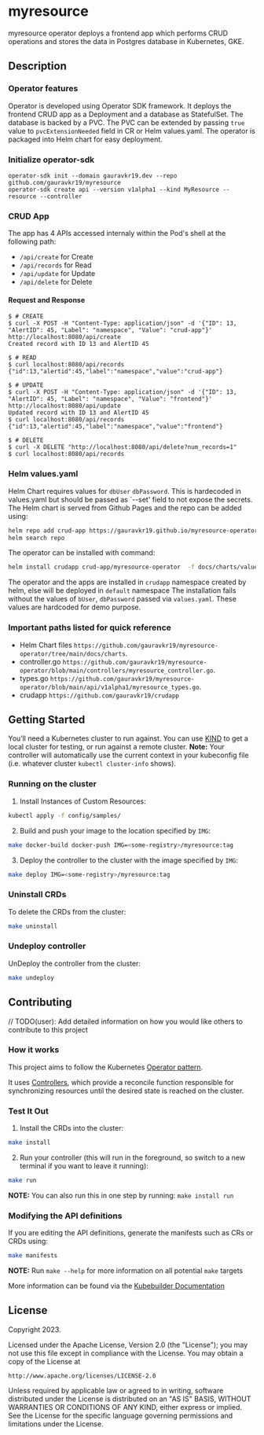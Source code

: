 # myresource
myresource operator deploys a frontend app which performs CRUD operations and stores the data in Postgres database in Kubernetes, GKE.

## Description
### Operator features
Operator is developed using Operator SDK framework. It deploys the frontend CRUD app as a Deployment and a database as StatefulSet. The database is backed by a PVC. The PVC can be extended by passing `true` value to `pvcExtensionNeeded` field in CR or Helm values.yaml. The operator is packaged into Helm chart for easy deployment. 

### Initialize operator-sdk
```
operator-sdk init --domain gauravkr19.dev --repo github.com/gauravkr19/myresource
operator-sdk create api --version v1alpha1 --kind MyResource --resource --controller
```
### CRUD App
The app has 4 APIs accessed internaly within the Pod's shell at the following path:
* `/api/create` for Create
* `/api/records` for Read
* `/api/update` for Update
* `/api/delete` for Delete

#### Request and Response
```
$ # CREATE
$ curl -X POST -H "Content-Type: application/json" -d '{"ID": 13, "AlertID": 45, "Label": "namespace", "Value": "crud-app"}' http://localhost:8080/api/create
Created record with ID 13 and AlertID 45

$ # READ
$ curl localhost:8080/api/records
{"id":13,"alertid":45,"label":"namespace","value":"crud-app"}

$ # UPDATE
$ curl -X POST -H "Content-Type: application/json" -d '{"ID": 13, "AlertID": 45, "Label": "namespace", "Value": "frontend"}' http://localhost:8080/api/update
Updated record with ID 13 and AlertID 45
$ curl localhost:8080/api/records
{"id":13,"alertid":45,"label":"namespace","value":"frontend"}

$ # DELETE
$ curl -X DELETE "http://localhost:8080/api/delete?num_records=1"
$ curl localhost:8080/api/records

```

### Helm values.yaml
Helm Chart requires values for  `dbUser` `dbPassword`. This is hardecoded in values.yaml but should be passed as `--set' field to not expose the secrets.
The Helm chart is served from Github Pages and the repo can be added using:
```sh
helm repo add crud-app https://gauravkr19.github.io/myresource-operator
helm search repo
```
The operator can be installed with command:

```sh
helm install crudapp crud-app/myresource-operator  -f docs/charts/values.yaml  --namespace crudapp --create-namespace
```

The operator and the apps are installed in `crudapp` namespace created by helm, else will be deployed in `default` namespace
The installation fails without the values of `bUser`, `dbPassword` passed via `values.yaml`. These values are hardcoded for demo purpose.


### Important paths listed for quick reference
* Helm Chart files `https://github.com/gauravkr19/myresource-operator/tree/main/docs/charts`.
* controller.go `https://github.com/gauravkr19/myresource-operator/blob/main/controllers/myresource_controller.go`.
* types.go `https://github.com/gauravkr19/myresource-operator/blob/main/api/v1alpha1/myresource_types.go`.
* crudapp `https://github.com/gauravkr19/crudapp`



## Getting Started
You’ll need a Kubernetes cluster to run against. You can use [KIND](https://sigs.k8s.io/kind) to get a local cluster for testing, or run against a remote cluster.
**Note:** Your controller will automatically use the current context in your kubeconfig file (i.e. whatever cluster `kubectl cluster-info` shows).

### Running on the cluster
1. Install Instances of Custom Resources:

```sh
kubectl apply -f config/samples/
```

2. Build and push your image to the location specified by `IMG`:

```sh
make docker-build docker-push IMG=<some-registry>/myresource:tag
```

3. Deploy the controller to the cluster with the image specified by `IMG`:

```sh
make deploy IMG=<some-registry>/myresource:tag
```

### Uninstall CRDs
To delete the CRDs from the cluster:

```sh
make uninstall
```

### Undeploy controller
UnDeploy the controller from the cluster:

```sh
make undeploy
```

## Contributing
// TODO(user): Add detailed information on how you would like others to contribute to this project

### How it works
This project aims to follow the Kubernetes [Operator pattern](https://kubernetes.io/docs/concepts/extend-kubernetes/operator/).

It uses [Controllers](https://kubernetes.io/docs/concepts/architecture/controller/),
which provide a reconcile function responsible for synchronizing resources until the desired state is reached on the cluster.

### Test It Out
1. Install the CRDs into the cluster:

```sh
make install
```

2. Run your controller (this will run in the foreground, so switch to a new terminal if you want to leave it running):

```sh
make run
```

**NOTE:** You can also run this in one step by running: `make install run`

### Modifying the API definitions
If you are editing the API definitions, generate the manifests such as CRs or CRDs using:

```sh
make manifests
```

**NOTE:** Run `make --help` for more information on all potential `make` targets

More information can be found via the [Kubebuilder Documentation](https://book.kubebuilder.io/introduction.html)

## License

Copyright 2023.

Licensed under the Apache License, Version 2.0 (the "License");
you may not use this file except in compliance with the License.
You may obtain a copy of the License at

    http://www.apache.org/licenses/LICENSE-2.0

Unless required by applicable law or agreed to in writing, software
distributed under the License is distributed on an "AS IS" BASIS,
WITHOUT WARRANTIES OR CONDITIONS OF ANY KIND, either express or implied.
See the License for the specific language governing permissions and
limitations under the License.
